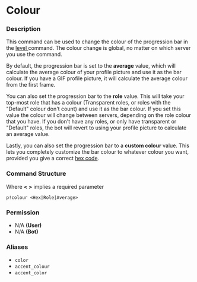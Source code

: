 # Colour

### Description

This command can be used to change the colour of the progression bar in the [level ](level.md)command. The colour change is global, no matter on which server you use the command.

By default, the progression bar is set to the **average** value, which will calculate the average colour of your profile picture and use it as the bar colour. If you have a GIF profile picture, it will calculate the average colour from the first frame.

You can also set the progression bar to the **role** value. This will take your top-most role that has a colour \(Transparent roles, or roles with the "Default" colour don't count\) and use it as the bar colour. If you set this value the colour will change between servers, depending on the role colour that you have. If you don't have any roles, or only have transparent or "Default" roles, the bot will revert to using your profile picture to calculate an average value.

Lastly, you can also set the progression bar to a **custom colour** value. This lets you completely customize the bar colour to whatever colour you want, provided you give a correct [hex code](https://www.color-hex.com/).

### Command Structure

Where **&lt; &gt;** implies a required parameter

```text
p!colour <Hex|Role|Average>
```

### **Permission**

* N/A **\(User\)**
* N/A **\(Bot\)**

### Aliases

* `color`
* `accent_colour`
* `accent_color`

